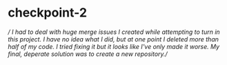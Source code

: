 # checkpoint-2
*/ I had to deal with huge merge issues I created while attempting to turn in this project. I have no idea what I did, but at one point I deleted more than half of my code. I tried fixing it but it looks like I've only made it worse. My final, deperate solution was to create a new repository./*

